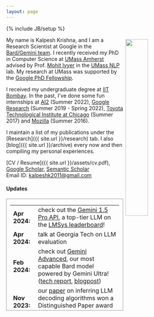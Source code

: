 ```yaml
---
layout: page
---
```

{% include JB/setup %}

<img style="float: right; width: 35%; padding: 6px;" src=" {{ site.url }}/assets/IMG_1403.jpg">

My name is Kalpesh Krishna, and I am a Research Scientist at Google in the [Bard/Gemini team](https://gemini.google.com/). I recently received my PhD in Computer Science at [UMass Amherst](http://cs.umass.edu/) advised by Prof. [Mohit Iyyer](https://people.cs.umass.edu/~miyyer/) in the [UMass NLP](http://nlp.cs.umass.edu/) lab. My research at UMass was supported by the [Google PhD Fellowship](https://research.google/outreach/phd-fellowship/).

I received my undergraduate degree at [IIT Bombay](http://iitb.ac.in). In the past, I've done some fun internships at [AI2](https://allenai.org/) (Summer 2022), [Google Research](https://research.google) (Summer 2019 - Spring 2022), [Toyota Technological Institute at Chicago](https://www.ttic.edu/) (Summer 2017) and [Mozilla](https://www.mozilla.org/en-US/) (Summer 2016).

I maintain a list of my publications under the [Research]({{ site.url }}/research) tab. I also [blog]({{ site.url }}/archive) every now and then compiling my personal experiences.

[CV / Resume]({{ site.url }}/assets/cv.pdf), [Google Scholar](https://scholar.google.com/citations?hl=en&user=9g2BsMUAAAAJ), [Semantic Scholar](https://www.semanticscholar.org/author/Kalpesh-Krishna/26161085)  
Email ID: [kalpeshk2011@gmail.com](mailto:kalpeshk2011@gmail.com)  

#### Updates

<div style="height:300px;overflow:auto; border:1px solid #999; padding-left: 0.7em; padding-right: 0.7em">
<table>
<col width="100px">
<col width="650px">
  <tr><td><b>Apr 2024:</b></td><td>check out the <a href="https://developers.googleblog.com/en/gemini-15-pro-now-available-in-180-countries-with-native-audio-understanding-system-instructions-json-mode-and-more/">Gemini 1.5 Pro API</a>, a top-tier LLM on the <a href="https://huggingface.co/spaces/lmsys/chatbot-arena-leaderboard">LMSys leaderboard</a>!</td></tr>
  <tr><td><b>Apr 2024:</b></td><td>talk at Georgia Tech on LLM evaluation</td></tr>
  <tr><td><b>Feb 2024:</b></td><td>check out <a href='https://gemini.google.com'>Gemini Advanced</a>, our most capable Bard model powered by Gemini Ultra! (<a href="https://storage.googleapis.com/deepmind-media/gemini/gemini_1_report.pdf">tech report</a>, <a href="https://blog.google/products/gemini/bard-gemini-advanced-app/">blogpost</a>)</td></tr>
  <tr><td><b>Nov 2023:</b></td><td>our <a href="https://arxiv.org/abs/2303.04729">paper</a> on inferring LLM decoding algorithms won a Distinguished Paper award at CCS 2023!</td></tr>
  <tr><td><b>Nov 2023:</b></td><td>talk at the University of Texas at Dallas on LLM evaluation.</td></tr>
  <tr><td><b>Nov 2023:</b></td><td>talks at the University of Pittsburgh on LLM evaluation and AI-generated text detection.</td></tr>
      <tr><td><b>Oct 2023:</b></td><td>one <a href="https://arxiv.org/abs/2305.14251">paper</a> to appear at EMNLP 2023 on fine-grained automatic evaluation of long-form text generation. Check out our <a href="https://pypi.org/project/factscore">PIP package</a> too!</td></tr>  
  <tr><td><b>Sept 2023:</b></td><td>one <a href="https://arxiv.org/abs/2303.13408">paper</a> to appear in NeurIPS 2023 on paraphrase attacks on AI-generated text detection and defending against these attacks using retrieval. Our model, data and code is available <a href="https://github.com/martiansideofthemoon/ai-detection-paraphrases">here</a>.</td></tr>
  <tr><td><b>Sept 2023:</b></td><td>talk at <a href="https://nlpwithfriends.com/speakers/kalpesh-krishna">NLP with Friends</a> on AI-generated text detection.</td></tr>
  <tr><td><b>Aug 2023:</b></td><td>I joined the Google Bard team as a Research Scientist.</td>
  <tr><td><b>Aug 2023:</b></td><td>I defended my PhD thesis on long-form text generation!</td></tr>
  <tr><td><b>July 2023:</b></td><td>talk at <a href="https://www.research.ibm.com/">IBM research</a> on long-form text generation evaluation.</td></tr>
  <tr><td><b>July 2023:</b></td><td>talk at University of Toronto on AI-generated text detection.</td></tr>
<tr><td><b>May 2023:</b></td><td>Happy to receive an outstanding paper award (<a href="https://twitter.com/kalpeshk2011/status/1654133082247815169">tweet</a>) at EACL 2023 for LongEval, our <a href="https://arxiv.org/abs/2301.13298">paper</a> on human evaluation of long-form summarization!</td></tr>  
  <tr><td><b>Mar 2023:</b></td><td>appeared on <a href="https://www.cbsnews.com/boston/news/northern-lights-captivate-stargazers-across-massachusetts/">CBS Boston</a> and <a href="https://www.wwlp.com/weather/weather-news/northern-lights-caught-on-camera-in-western-massachusetts/">WWLP</a> for a <a href="https://twitter.com/4cast4you/status/1639131581939077120">photograph</a> of the northern lights!</td></tr>
  <tr><td><b>Jan 2023:</b></td><td>two papers to appear at EACL 2023, on better human evaluation of long-form summarization (<a href="https://arxiv.org/abs/2301.13298">LongEval</a>), and guidelines for coreference annotation (<a href="https://arxiv.org/abs/2210.07188">ezCoref</a>).</td></tr>
  <tr><td><b>Oct 2022:</b></td><td>three papers to appear at EMNLP 2022, on improving text generation (<a href="https://arxiv.org/abs/2205.09726">RankGen</a>), a benchmark to evaluate Chinese language models (<a href="https://arxiv.org/abs/2210.11689">SLING</a>), and a dataset for document-level literary translations (<a href="https://arxiv.org/abs/2210.14250">Par3</a>).</td></tr>
  <tr><td><b>Sept 2022:</b></td><td>talk at the University of Washington on RankGen (<a href="https://drive.google.com/file/d/1320bRCUIzGnj4CAHmcVBTOdpE43tE0yB/view?usp=sharing">slides</a>).</td></tr>
  <tr><td><b>June 2022:</b></td><td>started my summer internship at <a href="https://allenai.org">Allen AI</a> where I will be working with <a href="https://kyleclo.github.io/">Kyle Lo</a>, <a href="http://armancohan.com/">Arman Cohan</a> and <a href="https://pdasigi.github.io/">Pradeep Dasigi</a>.</td></tr>
  <tr><td><b>Apr 2022:</b></td><td>new preprint: <a href="https://arxiv.org/abs/2205.09726">RankGen: Improving Text Generation with Large Ranking Models</a>. The code and model checkpoints have been added <a href="https://github.com/martiansideofthemoon/rankgen">here</a>.</td></tr>
  <tr><td><b>Feb 2022:</b></td><td>two papers to appear in ACL 2022, on <a href="https://arxiv.org/abs/2110.07385">few-shot multilingual style transfer</a> and a new <a href="https://arxiv.org/abs/2203.10053">retrieval benchmark on literary text</a>.</td></tr>
  <tr><td><b>Oct 2021:</b></td><td>started a part-time student researcher position at <a href="https://ai.google/research/teams/language/">Google AI Language</a>, where I will be working with <a href="https://scholar.google.com/citations?user=Z0dGdDUAAAAJ&hl=en">John Wieting</a>.</td></tr>
<tr><td><b>Sept 2021:</b></td><td>received the <a href="https://research.google/outreach/phd-fellowship/">Google PhD Fellowship</a> for 2021! (<a href="https://research.google/outreach/phd-fellowship/recipients/?category=2021">list of recipients</a>)</td></tr>
<tr><td><b>June 2021:</b></td><td>started my summer internship at <a href="https://research.google/locations/india/">Google Research India</a> where I will be working with <a href="http://talukdar.net/">Partha Talukdar</a> and <a href="https://sites.google.com/view/bidisha-samanta/">Bidisha Samanta</a></td></tr>
<tr><td><b>May 2021 - July 2021:</b></td><td>talks at Google Research (<a href="https://docs.google.com/presentation/d/1kkl0fGbhEqWnUDkcSbFsDWIKnojlR_HFiCvhAhXW2Uk/edit?usp=sharing">slides</a>), <a href="https://sites.google.com/view/utnlpsummerseminar/home">University of Texas at Austin</a> (<a href="https://docs.google.com/presentation/d/1eAV7Sn8KtT095YabkYtdcRKbWOUwwfmHazbQCjCTqSM/edit?usp=sharing">slides</a>), <a href="https://nlg.isi.edu/nl-seminar/">University of Southern California</a> (<a href="https://docs.google.com/presentation/d/11kg2-h7asnAvnTe4PPUPup4H8W0XpCmqbcsx_AATKlI/edit?usp=sharing">slides</a>, <a href="https://youtu.be/bv95xMBZO_U">video</a>) on text generation and perils of its evaluation.</td></tr>
<tr><td><b>Mar 2021:</b></td><td>new <a href="https://arxiv.org/abs/2103.06332">paper</a> on longform question answering on <a href="https://arxiv.org/abs/1907.09190">ELI5</a> to appear in NAACL 2021! Read more in our <a href="https://ai.googleblog.com/2021/03/progress-and-challenges-in-long-form.html">Google AI blogpost</a>.</td></tr>
<tr><td><b>Dec 2020:</b></td><td>passed my <a href="https://www.cics.umass.edu/grads/phd-portfolio">PhD candidacy</a> with distinction!</td></tr>
<tr><td><b>Sep 2020:</b></td><td>I am excited to share a new bird photography webpage! Check the <a href="{{ site.url }}/birding">Birding</a> tab.</td></tr>
<tr><td><b>Sep 2020:</b></td><td>new <a href="https://arxiv.org/abs/2010.05700">paper</a> on paraphrasing for unsupervised style transfer to appear at EMNLP 2020. Check out a live demo and the codebase <a href="http://style.cs.umass.edu">here</a>.</td></tr>
<tr><td><b>May 2020:</b></td><td>started my summer internship at <a href="https://research.google/teams/brain/">Google Brain</a>, where I will be working with <a href="https://sites.google.com/site/royaurko">Aurko Roy</a></td></tr>
<tr><td><b>Apr 2020:</b></td><td>talk at <a href="https://www.research.ibm.com/">IBM research</a> on model extraction attacks on BERT (<a href="https://docs.google.com/presentation/d/1emJb07ER8Gje6PGauIU--t0DCgvECJlnjVQfv9rOUkM/edit">slides</a>)</td></tr>
<tr><td><b>Apr 2020:</b></td><td>new <a href="http://www.cleverhans.io/2020/04/06/stealing-bert.html">blogpost</a> with <a href="https://www.papernot.fr">Nicolas Papernot</a> on our ICLR 2020 paper on model extraction attacks on BERT.</td></tr>
<tr><td><b>Jan 2020:</b></td><td>I am co-organizing the <a href="https://umass-mlfl.github.io/">Machine Learning and Friends Lunch</a> at UMass Amherst with Neha Nayak Kennard. If you have speaker recommendations, fill them <a href="https://docs.google.com/forms/d/e/1FAIpQLSe2gqWTn4UXWqxbuLB1EPcuLBO7hP3aXh-ZluMvJsxL-hHI2Q/viewform">here</a>!</td></tr>
<tr><td><b>Dec 2019:</b></td><td> new <a href="https://arxiv.org/abs/1910.12366">paper</a> on model extraction attacks on BERT-based models to appear at ICLR 2020.</td></tr>
<tr><td><b>Oct 2019:</b></td><td> new <a href="https://blog.nelsonliu.me/2019/10/24/student-perspectives-on-applying-to-nlp-phd-programs/">blog</a> surveying twelve recent NLP PhD applicants on the graduate school admission process! Also an <a href="https://www.insightiitb.org/umass-amherst-kalpesh-krishna-univ-series/">Insight IITB article</a> on my personal experience.</td></tr>
<tr><td><b>Aug 2019:</b></td><td> lightning talk at the <a href="https://medium.com/ai2-blog/2019-allennlp-summit-c954d258f819">AllenNLP Summit 2019</a> on using AllenNLP for education. Check out the AllenNLP homework I designed for our grad NLP class <a href="https://github.com/martiansideofthemoon/allennlp-probe-hw">here</a>!</td></tr>
<tr><td><b>Jul 2019:</b></td><td> presented papers on <a href="https://arxiv.org/abs/1906.02622">QA generation</a> and <a href="https://arxiv.org/abs/1906.02780">faster transformer decoding</a> at ACL 2019. Check out our <a href="http://squash.cs.umass.edu/">web demo</a> on hierarchical QA generation!</td></tr>
<tr><td><b>Jul 2019:</b></td><td> awarded the <a href="http://www.acl2019.org/EN/student-scholarship-applications-volunteers.xhtml">ACL 2019 Student Scholarship</a> and the <a href="https://www.cics.umass.edu/support#lesser">Victor Lesser Graduate Scholarship</a></td></tr>
<tr><td><b>Jun 2019:</b></td><td> <a href="http://purvaten.github.io/">Purva Tendulkar</a> won the <a href="https://twitter.com/jmacunha/status/1142184529026662400"><i>Best Presentation Award</i></a> for our <a href="https://arxiv.org/abs/1903.07820">paper</a> in ICCC 2019!</td></tr>
<tr><td><b>May 2019:</b></td><td> started summer internship at <a href="https://ai.google/research/teams/language/">Google AI Language</a> in New York</td></tr>
<tr><td><b>Apr 2019:</b></td><td> talk at the UMass <a href="https://ds.cs.umass.edu/news-events/events/data-science-research-symposium-2019">Data Science Research Symposium 2019</a></td></tr>
<tr><td><b>Apr 2019:</b></td><td> new <a href="https://arxiv.org/abs/1903.07820">paper</a> on thematic doodle generation to appear in <a href="http://www.computationalcreativity.net/iccc2019/">ICCC 2019</a></td></tr>
<tr><td><b>Nov 2018:</b></td><td> presented <a href="https://arxiv.org/abs/1808.07733">paper</a> on logic rules for sentiment classification at EMNLP 2018 (<a href="assets/emnlp-2018.pdf">slides</a>)</td></tr>
<tr><td><b>Sep 2018:</b></td><td> started my PhD in Computer Science at UMass Amherst</td></tr>
<tr><td><b>Aug 2018:</b></td><td> graduated from IIT Bombay, receiving the Sharad Maloo Memorial Gold Medal</td></tr>
<tr><td><b>Jul 2018:</b></td><td> new <a href="https://arxiv.org/abs/1807.06234">preprint</a> on hierarchical multitask learning for speech recognition</td></tr>
<tr><td><b>Jun 2018:</b></td><td> new blogs on <a href="2018/05/29/grad-resources.html">grad resources</a>, <a href="2018/06/04/cs-opportunities.html">IIT Bombay CS opportunities</a> and <a href="2018/06/05/crowd-sourcing.html">crowdsourcing</a></td></tr>
<tr><td><b>Apr 2018:</b></td><td> presented <a href="https://arxiv.org/abs/1710.10398">paper</a> on CNNs for end-to-end speech recognition at ICASSP 2018 (<a href="https://sigport.org/sites/default/files/docs/study-convolutional-encoders.pdf">poster</a>)</td></tr>
